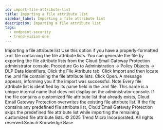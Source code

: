 ```yaml
---
id: import-file-attribute-list
title: Importing a file attribute list
sidebar_label: Importing a file attribute list
description: Importing a file attribute list
tags:
  - endpoint-security
  - trend-vision-one
---
```


 Importing a file attribute list Use this option if you have a properly-formatted .xml file containing the file attribute lists. You can generate the file by exporting the file attribute lists from the Cloud Email Gateway Protection administrator console. Procedure Go to Administration → Policy Objects → DLP Data Identifiers. Click the File Attribute tab. Click Import and then locate the .xml file containing the file attribute lists. Click Open. A message appears, informing you if the import was successful. Note Every file attribute list is identified by its name field in the .xml file. This name is a unique internal name that does not display on the administrator console. If the file contains a customized file attribute list that already exists, Cloud Email Gateway Protection overwrites the existing file attribute list. If the file contains any predefined file attribute list, Cloud Email Gateway Protection skips the predefined file attribute list while importing the remaining customized file attribute lists. © 2025 Trend Micro Incorporated. All rights reserved.Search Knowledge Base